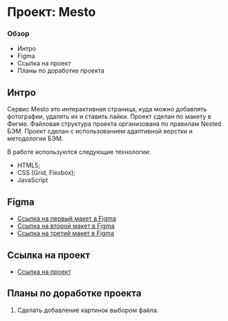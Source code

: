 # Проект: Mesto

### Обзор

* Интро
* Figma
* Ссылка на проект
* Планы по доработке проекта

**Интро**
------
Сервис Mesto это интерактивная страница, куда можно добавлять фотографии, удалять их и ставить лайки.
Проект сделан по макету в Фигме.
Файловая структура проекта организована по правилам Nested БЭМ.
Проект сделан с использованием адаптивной верстки и методологии БЭМ.

В работе используются следующие технологии:
 * HTML5;
 * CSS (Grid, Flexbox);
 * JavaScript

**Figma**
------
* [Ссылка на первый макет в Figma](https://www.figma.com/file/2cn9N9jSkmxD84oJik7xL7/JavaScript.-Sprint-4?node-id=0%3A1)
* [Ссылка на второй макет в Figma](https://www.figma.com/file/bjyvbKKJN2naO0ucURl2Z0/JavaScript.-Sprint-5?node-id=0%3A1)
* [Ссылка на третий макет в Figma](https://www.figma.com/file/kRVLKwYG3d1HGLvh7JFWRT/JavaScript.-Sprint-6?node-id=0%3A1)

**Ссылка на проект**
------
* [Ссылка на проект](https://t-kerekesha.github.io/mesto/)

**Планы по доработке проекта**
------
1. Сделать добавление картинок выбором файла.
